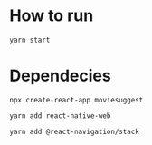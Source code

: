 # How to run
```
yarn start
```

# Dependecies
```
npx create-react-app moviesuggest
```
```
yarn add react-native-web
```
```
yarn add @react-navigation/stack
```